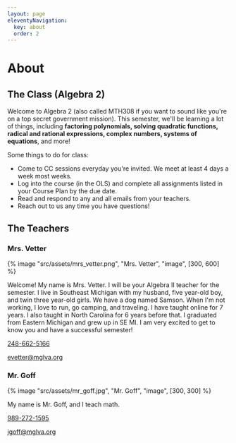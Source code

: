 ```yaml
---
layout: page
eleventyNavigation:
  key: about
  order: 2
---
```


# About

## The Class (Algebra 2)

Welcome to Algebra 2 (also called MTH308 if you want to sound like you're on a top secret government mission). This semester, we'll be learning a lot of things, including **factoring polynomials, solving quadratic functions, radical and rational expressions, complex numbers, systems of equations**, and more!

Some things to do for class:

- Come to CC sessions everyday you're invited. We meet at least 4 days a week most weeks.
- Log into the course (in the OLS) and complete all assignments listed in your Course Plan by the due date.
- Read and respond to any and all emails from your teachers.
- Reach out to us any time you have questions!

## The Teachers

### Mrs. Vetter

{% image "src/assets/mrs_vetter.png", "Mrs. Vetter", "image", [300, 600] %}

Welcome! My name is Mrs. Vetter. I will be your Algebra II teacher for the semester. I live in Southeast Michigan with my husband, five year-old boy, and twin three year-old girls. We have a dog named Samson. When I'm not working, I love to run, go camping, and traveling. I have taught online for 7 years. I also taught in North Carolina for 6 years before that. I graduated from Eastern Michigan and grew up in SE MI. I am very excited to get to know you and have a successful semester!

<p>
<!-- <svg-icon
    src="/assets/sprite.svg#phone"
    width="16px"
    viewBox="0 0 16 16"
    aria-hidden="true"
    focusable="false"
></svg-icon> -->
<a href="sms:248-662-5166">248-662-5166</a>
</p>
<p>
<!-- <svg-icon
    src="/assets/sprite.svg#envelope"
    width="16px"
    viewBox="0 0 16 16"
    aria-hidden="true"
    focusable="false"
></svg-icon> -->
<a href="mailto:evetter@mglva.org">evetter@mglva.org</a>
</p>

### Mr. Goff

{% image "src/assets/mr_goff.jpg", "Mr. Goff", "image", [300, 300] %}

My name is Mr. Goff, and I teach math.

<p>
<!-- <svg-icon
    src="/assets/sprite.svg#phone"
    width="16px"
    viewBox="0 0 16 16"
    aria-hidden="true"
    focusable="false"
></svg-icon> -->
<a href="sms:989-272-1595">989-272-1595</a>
</p>
<p>
<!-- <svg-icon
    src="/assets/sprite.svg#envelope"
    width="16px"
    viewBox="0 0 16 16"
    aria-hidden="true"
    focusable="false"
></svg-icon> -->
<a href="mailto:jgoff@mglva.org">jgoff@mglva.org</a>
</p>
